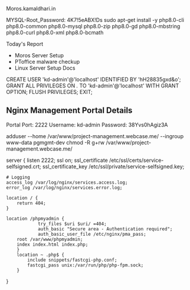 Moros.kamaldhari.in


MYSQL-Root_Password: 4K7!5eABX!Ds
sudo apt-get install -y php8.0-cli php8.0-common php8.0-mysql php8.0-zip php8.0-gd php8.0-mbstring php8.0-curl php8.0-xml php8.0-bcmath



Today's Report
- Moros Server Setup
- PToffice malware checkup
- Linux Server Setup Docs



CREATE USER 'kd-admin'@'localhost' IDENTIFIED BY 'hH28835gxd&o';
GRANT ALL PRIVILEGES ON *.* TO 'kd-admin'@'localhost' WITH GRANT OPTION;
FLUSH PRIVILEGES;
EXIT;


## Nginx Management Portal Details
Portal Port: 2222
Username: kd-admin
Password: 38Yvs0hAgiz3A



adduser --home /var/www/project-management.webcase.me/ --ingroup www-data pgmgmt-dev
chmod -R g+rw /var/www/project-management.webcase.me/

server {
        listen 2222;
        ssl on;
        ssl_certificate /etc/ssl/certs/service-selfsigned.crt;
	ssl_certificate_key /etc/ssl/private/service-selfsigned.key;
	
	# Logging
	access_log /var/log/nginx/services.access.log;
	error_log /var/log/nginx/services.error.log;

	location / {
		return 404;
	}

	location /phpmyadmin {
                try_files $uri $uri/ =404;
                auth_basic "Secure area - Authentication required";
                auth_basic_user_file /etc/nginx/pma_pass;
		root /var/www/phpmyadmin;
		index index.html index.php;
        }
        location ~ .php$ {
        	include snippets/fastcgi-php.conf;
        	fastcgi_pass unix:/var/run/php/php-fpm.sock;
        }

}





